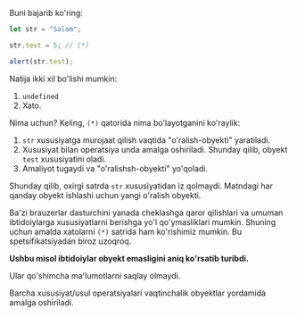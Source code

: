 
Buni bajarib ko'ring:

```js run
let str = "Salom";

str.test = 5; // (*)

alert(str.test); 
```

Natija ikki xil bo'lishi mumkin:
1. `undefined`
2. Xato.

Nima uchun? Keling, `(*)` qatorida nima bo'layotganini ko'raylik:

1. `str` xususiyatga murojaat qilish vaqtida "o'ralish-obyekti" yaratiladi.
2. Xususiyat bilan operatsiya unda amalga oshiriladi. Shunday qilib, obyekt `test` xususiyatini oladi.
3. Amaliyot tugaydi va "o'ralishsh-obyekti" yo'qoladi.

Shunday qilib, oxirgi satrda `str` xususiyatidan iz qolmaydi. Matndagi har qanday obyekt ishlashi uchun yangi o'ralish obyekti.

Ba'zi brauzerlar dasturchini yanada cheklashga qaror qilishlari va umuman ibtidoiylarga xususiyatlarni berishga yo'l qo'ymasliklari mumkin. Shuning uchun amalda xatolarni `(*)` satrida ham ko'rishimiz mumkin. Bu spetsifikatsiyadan biroz uzoqroq.

**Ushbu misol ibtidoiylar obyekt emasligini aniq ko'rsatib turibdi.**

Ular qo'shimcha ma'lumotlarni saqlay olmaydi.

Barcha xususiyat/usul operatsiyalari vaqtinchalik obyektlar yordamida amalga oshiriladi.

